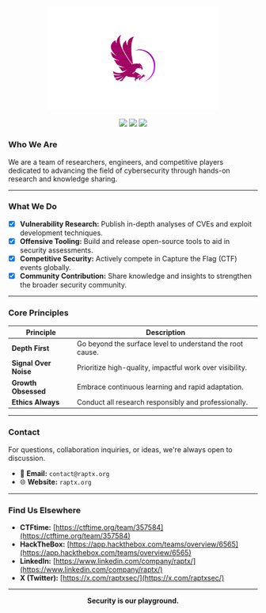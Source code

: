 <p align="center">
  <img src="raptx.png" alt="RaptX Banner" width="350px" />
</p>

<p align="center">
  <img src="https://img.shields.io/badge/Founded-2024-purple?style=for-the-badge" />
  <img src="https://img.shields.io/badge/CTFtime-Top%20100-blue?style=for-the-badge" />
  <img src="https://img.shields.io/badge/HackTheBox-Top%2015-brightgreen?style=for-the-badge" />
</p>

### Who We Are
We are a team of researchers, engineers, and competitive players dedicated to advancing the field of cybersecurity through hands-on research and knowledge sharing.

---
### What We Do
- [x] **Vulnerability Research:** Publish in-depth analyses of CVEs and exploit development techniques.
- [x] **Offensive Tooling:** Build and release open-source tools to aid in security assessments.
- [x] **Competitive Security:** Actively compete in Capture the Flag (CTF) events globally.
- [x] **Community Contribution:** Share knowledge and insights to strengthen the broader security community.

---
### Core Principles

| Principle          | Description                                           |
| ------------------ | ----------------------------------------------------- |
| **Depth First** | Go beyond the surface level to understand the root cause.   |
| **Signal Over Noise** | Prioritize high-quality, impactful work over visibility.      |
| **Growth Obsessed** | Embrace continuous learning and rapid adaptation.       |
| **Ethics Always** | Conduct all research responsibly and professionally.      |

---
### Contact
For questions, collaboration inquiries, or ideas, we're always open to discussion.
- 📧 **Email:** `contact@raptx.org`
- 🌐 **Website:** `raptx.org`

---
### Find Us Elsewhere

- **CTFtime:** [https://ctftime.org/team/357584](https://ctftime.org/team/357584)
- **HackTheBox:** [https://app.hackthebox.com/teams/overview/6565](https://app.hackthebox.com/teams/overview/6565)
- **LinkedIn:** [https://www.linkedin.com/company/raptx/](https://www.linkedin.com/company/raptx/)
- **X (Twitter):** [https://x.com/raptxsec/](https://x.com/raptxsec/)

---
<p align="center">
  <strong>Security is our playground.</strong>
</p>
